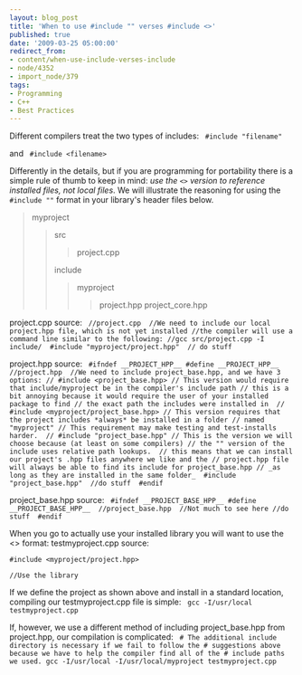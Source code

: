 ```yaml
---
layout: blog_post
title: 'When to use #include "" verses #include <>'
published: true
date: '2009-03-25 05:00:00'
redirect_from:
- content/when-use-include-verses-include
- node/4352
- import_node/379
tags:
- Programming
- C++
- Best Practices
---
```


Different compilers treat the two types of includes: ` #include "filename"`

and ` #include <filename>`

Differently in the details, but if you are programming for portability there is a simple rule of thumb to keep in mind: *use the `<>` version to reference installed files, not local files*. We will illustrate the reasoning for using the `#include ""` format in your library's header files below.

> myproject
>
> > src
> >
> > > project.cpp
> >
> > include
> >
> > > myproject
> > >
> > > > project.hpp project_core.hpp

project.cpp source: ` //project.cpp  //We need to include our local project.hpp file, which is not yet installed //the compiler will use a command line similar to the following: //gcc src/project.cpp -I include/  #include "myproject/project.hpp"  // do stuff`

project.hpp source: ` #ifndef __PROJECT_HPP__ #define __PROJECT_HPP__  //project.hpp  //We need to include project_base.hpp, and we have 3 options: // #include <project_base.hpp> // This version would require that include/myproject be in the compiler's include path // this is a bit annoying because it would require the user of your installed package to find // the exact path the includes were installed in  // #include <myproject/project_base.hpp> // This version requires that the project includes *always* be installed in a folder // named "myproject" // This requirement may make testing and test-installs harder.  // #include "project_base.hpp" // This is the version we will choose because (at least on some compilers) // the "" version of the include uses relative path lookups.  // this means that we can install our project's .hpp files anywhere we like and the // project.hpp file will always be able to find its include for project_base.hpp // _as long as they are installed in the same folder_  #include "project_base.hpp"  //do stuff  #endif`

project_base.hpp source: ` #ifndef __PROJECT_BASE_HPP__ #define __PROJECT_BASE_HPP__  //project_base.hpp  //Not much to see here //do stuff  #endif`

When you go to actually use your installed library you will want to use the \<\> format: testmyproject.cpp source:

    #include <myproject/project.hpp>

    //Use the library

If we define the project as shown above and install in a standard location, compiling our testmyproject.cpp file is simple: ` gcc -I/usr/local testmyproject.cpp`

If, however, we use a different method of including project_base.hpp from project.hpp, our compilation is complicated: ` # The additional include directory is necessary if we fail to follow the # suggestions above because we have to help the compiler find all of the # include paths we used. gcc -I/usr/local -I/usr/local/myproject testmyproject.cpp`
